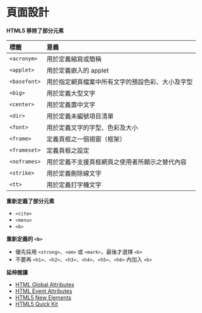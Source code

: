 # 頁面設計

**HTML5 移除了部分元素**

| 標籤            |       意義     |
| :------------- | :------------- |
| `<acronym>`     | 用於定義縮寫或簡稱 |
| `<applet>`      | 用於定義嵌入的 applet |
| `<basefont>`    | 用於指定網頁檔案中所有文字的預設色彩、大小及字型 |
| `<big>`         | 用於定義大型文字 |
| `<center>`      | 用於定義置中文字 |
| `<dir>`         | 用於定義未編號項目清單 |
| `<font>`        | 用於定義文字的字型、色彩及大小 |
| `<frame>`       | 定義頁框之一個視窗（框架）    |
| `<frameset>`     | 定義頁框之設定 |
| `<noframes>`     | 用於定義不支援頁框網頁之使用者所顯示之替代內容 |
| `<strike>`       | 用於定義刪除線文字 |
| `<tt>`           | 用於定義打字機文字 |

**重新定義了部分元素**

* `<cite>`
* `<menu>`
* `<b>`

**重新定義的 `<b>`**

* 優先採用 `<strong>`、`<em>` 或 `<mark>`，最後才選擇 `<b>`
* 不要再 `<h1>`、`<h2>`、`<h3>`、`<h4>`、`<h5>`、`<h6>` 內加入 `<b>`

**延伸閱讀**

* [HTML Global Attributes](http://www.w3schools.com/tags/ref_standardattributes.asp)
* [HTML Event Attributes](http://www.w3schools.com/tags/ref_eventattributes.asp)
* [HTML5 New Elements](http://www.w3schools.com/html/html5_new_elements.asp)
* [HTML5 Quick Kit](http://www.quackit.com/html_5/tags/html_abbr_tag.cfm)
